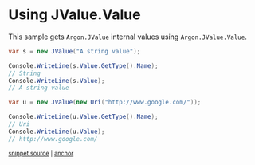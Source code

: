 # Using JValue.Value

This sample gets `Argon.JValue` internal values using `Argon.JValue.Value`.

<!-- snippet: JValueValue -->
<a id='snippet-jvaluevalue'></a>
```cs
var s = new JValue("A string value");

Console.WriteLine(s.Value.GetType().Name);
// String
Console.WriteLine(s.Value);
// A string value

var u = new JValue(new Uri("http://www.google.com/"));

Console.WriteLine(u.Value.GetType().Name);
// Uri
Console.WriteLine(u.Value);
// http://www.google.com/
```
<sup><a href='/src/Tests/Documentation/Samples/Linq/JValueValue.cs#L12-L28' title='Snippet source file'>snippet source</a> | <a href='#snippet-jvaluevalue' title='Start of snippet'>anchor</a></sup>
<!-- endSnippet -->
